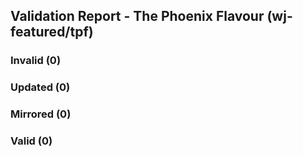 ## Validation Report - The Phoenix Flavour (wj-featured/tpf)


### Invalid (0)
### Updated (0)
### Mirrored (0)
### Valid (0)
